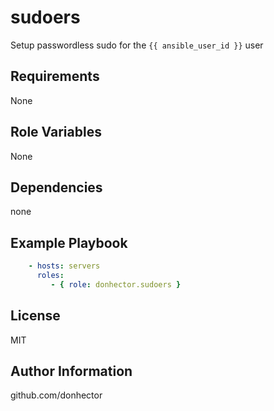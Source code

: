 sudoers
=========

Setup passwordless sudo for the `{{ ansible_user_id }}` user

Requirements
------------

None

Role Variables
--------------

None

Dependencies
------------

none

Example Playbook
----------------

```yaml
    - hosts: servers
      roles:
         - { role: donhector.sudoers }
```

License
-------

MIT

Author Information
------------------

github.com/donhector
